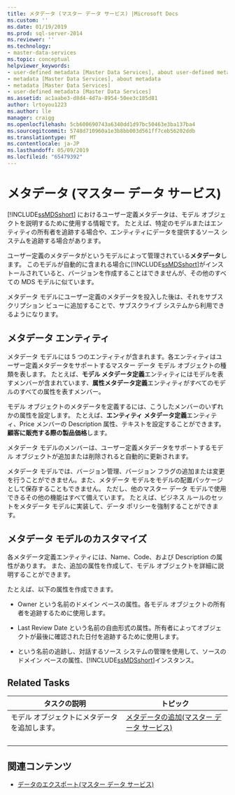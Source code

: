 ```yaml
---
title: メタデータ (マスター データ サービス) |Microsoft Docs
ms.custom: ''
ms.date: 01/19/2019
ms.prod: sql-server-2014
ms.reviewer: ''
ms.technology:
- master-data-services
ms.topic: conceptual
helpviewer_keywords:
- user-defined metadata [Master Data Services], about user-defined metadata
- metadata [Master Data Services], about metadata
- metadata [Master Data Services]
- user-defined metadata [Master Data Services]
ms.assetid: ac1aabe3-d8d4-4d7a-8954-50ee3c185d81
author: lrtoyou1223
ms.author: lle
manager: craigg
ms.openlocfilehash: 5cb600690743a6340dd1d97bc50463e3ba137ba4
ms.sourcegitcommit: 5748d710960a1e3b8bb003d561ff7ceb56202ddb
ms.translationtype: MT
ms.contentlocale: ja-JP
ms.lasthandoff: 05/09/2019
ms.locfileid: "65479392"
---
```

# <a name="metadata-master-data-services"></a>メタデータ (マスター データ サービス)
  [!INCLUDE[ssMDSshort](../includes/ssmdsshort-md.md)] におけるユーザー定義メタデータは、モデル オブジェクトを説明するために使用する情報です。 たとえば、特定のモデルまたはエンティティの所有者を追跡する場合や、エンティティにデータを提供するソース システムを追跡する場合があります。  
  
 ユーザー定義のメタデータがというモデルによって管理されている**メタデータ**します。 このモデルが自動的に含まれる場合に[!INCLUDE[ssMDSshort](../includes/ssmdsshort-md.md)]がインストールされていると、バージョンを作成することはできませんが、その他のすべての MDS モデルに似ています。  
  
 メタデータ モデルにユーザー定義のメタデータを投入した後は、それをサブスクリプション ビューに追加することで、サブスクライブ システムから利用できるようになります。  
  
## <a name="metadata-entities"></a>メタデータ エンティティ  
 メタデータ モデルには 5 つのエンティティが含まれます。各エンティティはユーザー定義メタデータをサポートするマスター データ モデル オブジェクトの種類を表します。 たとえば、**モデル メタデータ定義**エンティティにはモデルを表すメンバーが含まれています、**属性メタデータ定義**エンティティがすべてのモデルのすべての属性を表すメンバー。  
  
 モデル オブジェクトのメタデータを定義するには、こうしたメンバーのいずれかの属性を設定します。 たとえば、**エンティティ メタデータ定義**エンティティ、Price メンバーの Description 属性、テキストを設定することができます。**顧客に販売する際の製品価格**します。  
  
 メタデータ モデルのメンバーは、ユーザー定義メタデータをサポートするモデル オブジェクトが追加または削除されると自動的に更新されます。  
  
 メタデータ モデルでは、バージョン管理、バージョン フラグの追加または変更を行うことができません。また、メタデータ モデルをモデルの配置パッケージとして保存することもできません。 ただし、他のマスター データ モデルで使用できるその他の機能はすべて備えています。 たとえば、ビジネス ルールのセットをメタデータ モデルに実装して、データ ポリシーを強制することができます。  
  
## <a name="customizing-your-metadata-model"></a>メタデータ モデルのカスタマイズ  
 各メタデータ定義エンティティには、Name、Code、および Description の属性があります。 また、追加の属性を作成して、モデル オブジェクトを詳細に説明することができます。  
  
 たとえば、以下の属性を作成できます。  
  
-   Owner という名前のドメイン ベースの属性。各モデル オブジェクトの所有者を追跡するために使用します。  
  
-   Last Review Date という名前の自由形式の属性。所有者によってオブジェクトが最後に確認された日付を追跡するために使用します。  
  
-   という名前の追跡し、対話するソース システムの管理を使用して、ソースのドメイン ベースの属性、[!INCLUDE[ssMDSshort](../includes/ssmdsshort-md.md)]インスタンス。  
  
## <a name="related-tasks"></a>Related Tasks  
  
|タスクの説明|トピック|  
|----------------------|-----------|  
|モデル オブジェクトにメタデータを追加します。|[メタデータの追加&#40;マスター データ サービス&#41;](add-metadata-master-data-services.md)
|&nbsp;|&nbsp;|
  
## <a name="related-content"></a>関連コンテンツ  
  
-   [データのエクスポート&#40;マスター データ サービス&#41;](overview-exporting-data-master-data-services.md)  
  
  
